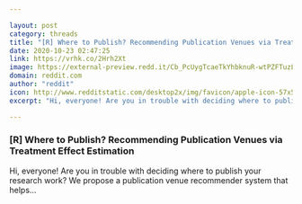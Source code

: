 ```yaml
---

layout: post
category: threads
title: "[R] Where to Publish? Recommending Publication Venues via Treatment Effect Estimation"
date: 2020-10-23 02:47:25
link: https://vrhk.co/2Hrh2Xt
image: https://external-preview.redd.it/Cb_PcUygTcaeTkYhbknuR-wtPZFTuzLC2xj03KfWrwk.jpg?width=600&height=314.136125654&auto=webp&crop=600:314.136125654,smart&s=512847f3b280746dabbf5c5b436734fdd9ee0508
domain: reddit.com
author: "reddit"
icon: http://www.redditstatic.com/desktop2x/img/favicon/apple-icon-57x57.png
excerpt: "Hi, everyone! Are you in trouble with deciding where to publish your research work? We propose a publication venue recommender system that helps..."

---
```


### [R] Where to Publish? Recommending Publication Venues via Treatment Effect Estimation

Hi, everyone! Are you in trouble with deciding where to publish your research work? We propose a publication venue recommender system that helps...
